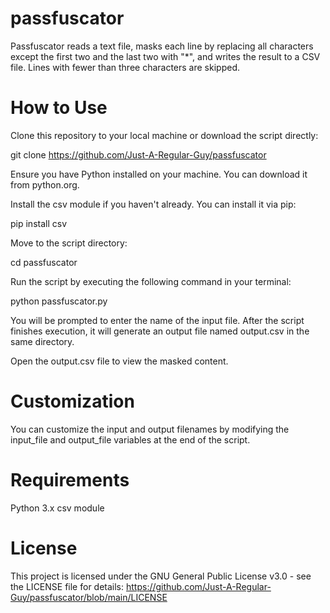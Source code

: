 # passfuscator
Passfuscator reads a text file, masks each line by replacing all characters except the first two and the last two with "*", and writes the result to a CSV file. Lines with fewer than three characters are skipped.

# How to Use
Clone this repository to your local machine or download the script directly:

git clone https://github.com/Just-A-Regular-Guy/passfuscator

Ensure you have Python installed on your machine. You can download it from python.org.

Install the csv module if you haven't already. You can install it via pip:

pip install csv

Move to the script directory:

cd passfuscator

Run the script by executing the following command in your terminal:

python passfuscator.py

You will be prompted to enter the name of the input file. After the script finishes execution, it will generate an output file named output.csv in the same directory.

Open the output.csv file to view the masked content.

# Customization
You can customize the input and output filenames by modifying the input_file and output_file variables at the end of the script.

# Requirements
Python 3.x
csv module

# License
This project is licensed under the GNU General Public License v3.0 - see the LICENSE file for details: https://github.com/Just-A-Regular-Guy/passfuscator/blob/main/LICENSE
